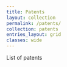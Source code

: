 ```yaml
---
title: Patents
layout: collection
permalink: /patents/
collection: patents
entries_layout: grid
classes: wide
---
```


List of patents